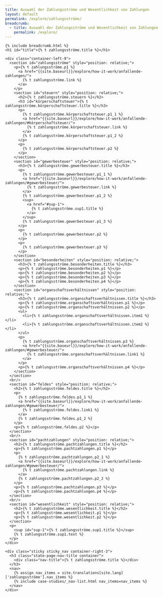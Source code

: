 ```yaml
---
title: Auswahl der Zahlungsströme und Wesentlichkeit von Zahlungen
layout: default
permalink: /explore/zahlungsströme/
breadcrumb:
  - title: Auswahl der Zahlungsströme und Wesentlichkeit von Zahlungen
    permalink: /explore/
---
```

<link rel="stylesheet" type="text/css" href="{{ site.baseurl_root }}/css/slick-theme.css"/>
<link rel="stylesheet" type="text/css" href="//cdn.jsdelivr.net/jquery.slick/1.6.0/slick.css"/>

<main class="container-page-wrapper layout-state-pages">
  <section class="container" style="position: relative;">

    {% include breadcrumb.html %}
    <h1 id="title">{% t zahlungsströme.title %}</h1>

    <div class="container-left-9">
      <section id="zahlungsströme" style="position: relative;">
        <p>{% t zahlungsströme.p1 %}
          <a href="{{site.baseurl}}/explore/how-it-work/anfallende-zahlungen/">
            {% t zahlungsströme.link %}
          </a>
        </p>
        <section id="steuern" style="position: relative;">
          <h2>{% t zahlungsströme.steuern %}</h2>
          <h3 id="körperschaftsteuer">{% t zahlungsströme.körperschaftsteuer.title %}</h3>
          <p>
            {% t zahlungsströme.körperschaftsteuer.p1_1 %}
            <a href="{{site.baseurl}}/explore/how-it-work/anfallende-zahlungen/#körperschaftsteuer/">
              {% t zahlungsströme.körperschaftsteuer.link %}
            </a>
            {% t zahlungsströme.körperschaftsteuer.p1_2 %}
          </p>
          <p>
            {% t zahlungsströme.körperschaftsteuer.p2 %}
          </p>
        </section>
        <section id="gewerbesteuer" style="position: relative;">
          <h3>{% t zahlungsströme.gewerbesteuer.title %}</h3>
          <p>
            {% t zahlungsströme.gewerbesteuer.p1_1 %}
            <a href="{{site.baseurl}}/explore/how-it-work/anfallende-zahlungen/#gewerbesteuer/">
              {% t zahlungsströme.gewerbesteuer.link %}
            </a>
            {% t zahlungsströme.gewerbesteuer.p1_2 %}
            <sup>
              <a href="#sup-1">
                {% t zahlungsströme.sup1.title %}
              </a>
            </sup>
            {% t zahlungsströme.gewerbesteuer.p1_3 %}
          </p>
          <p>
            {% t zahlungsströme.gewerbesteuer.p2 %}
          </p>
          <p>
            {% t zahlungsströme.gewerbesteuer.p3 %}
          </p>
        </section>
        <section id="besonderheiten" style="position: relative;">
          <h3>{% t zahlungsströme.besonderheiten.title %}</h3>
          <p>{% t zahlungsströme.besonderheiten.p1 %}</p>
          <p>{% t zahlungsströme.besonderheiten.p2 %}</p>
          <p>{% t zahlungsströme.besonderheiten.p3 %}</p>
          <p>{% t zahlungsströme.besonderheiten.p4 %}</p>
        </section>
        <section id="organschaftsverhältnissen" style="position: relative;">
          <h3>{% t zahlungsströme.organschaftsverhältnissen.title %}</h3>
          <p>{% t zahlungsströme.organschaftsverhältnissen.p1 %}</p>
          <p>{% t zahlungsströme.organschaftsverhältnissen.p2 %}</p>
          <ul>
            <li>{% t zahlungsströme.organschaftsverhältnissen.item1 %}</li>
            <li>{% t zahlungsströme.organschaftsverhältnissen.item2 %}</li>
          </ul>
          <p>
            {% t zahlungsströme.organschaftsverhältnissen.p3 %}
            <a href="{{site.baseurl}}/explore/how-it-work/anfallende-zahlungen/#gewerbesteuer/">
              {% t zahlungsströme.organschaftsverhältnissen.link1 %}
            </a>
          </p>
          <p>{% t zahlungsströme.organschaftsverhältnissen.p4 %}</p>
        </section>
      </section>
      <br/>
      <section id="feldes" style="position: relative;">
        <h2>{% t zahlungsströme.feldes.title %}</h2>
        <p>
          {% t zahlungsströme.feldes.p1_1 %}
          <a href="{{site.baseurl}}/explore/how-it-work/anfallende-zahlungen/#gewerbesteuer/">
            {% t zahlungsströme.feldes.link1 %}
          </a>
          {% t zahlungsströme.feldes.p1_2 %}
        </p>
        <p>{% t zahlungsströme.feldes.p2 %}</p>
      </section>
      <br/>
      <section id="pachtzahlungen" style="position: relative;">
        <h2>{% t zahlungsströme.pachtzahlungen.title %}</h2>
        <p>{% t zahlungsströme.pachtzahlungen.p1 %}</p>
        <p>
          {% t zahlungsströme.pachtzahlungen.p2_1 %}
          <a href="{{site.baseurl}}/explore/how-it-work/anfallende-zahlungen/#gewerbesteuer/">
            {% t zahlungsströme.pachtzahlungen.link %}
          </a>
          {% t zahlungsströme.pachtzahlungen.p2_2 %}
        </p>
        <p>{% t zahlungsströme.pachtzahlungen.p3 %}</p>
        <p>{% t zahlungsströme.pachtzahlungen.p4 %}</p>
      </section>
      <br/>
      <section id="wesentlichkeit" style="position: relative;">
        <h2>{% t zahlungsströme.wesentlichkeit.title %}</h2>
        <p>{% t zahlungsströme.wesentlichkeit.p1 %}</p>
        <p>{% t zahlungsströme.wesentlichkeit.p2 %}</p>
      </section>
      <p>
        <sup id="sup-1">{% t zahlungsströme.sup1.title %}</sup>
        {% t zahlungsströme.sup1.text %}
      </p>
    </div>

    <div class="sticky sticky_nav container-right-3">
      <h3 class="state-page-nav-title container">
        <div class="nav-title">{% t zahlungsströme.title %}</div>
      </h3>
      <nav>
        {% assign nav_items = site.translations[site.lang]['zahlungsströme'].nav_items %}
        {% include case-studies/_nav-list.html nav_items=nav_items %}
      </nav>
    </div>
  </section>
</main>

<script src="https://ajax.googleapis.com/ajax/libs/jquery/1.12.4/jquery.min.js"></script>
<script type="text/javascript" src="//cdn.jsdelivr.net/jquery.slick/1.6.0/slick.min.js"></script>
<script type="text/javascript" src="{{ site.baseurl_root }}/js/lib/static.min.js" charset="utf-8"></script>
